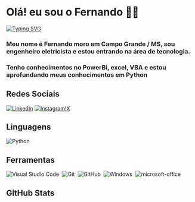 # Olá! eu sou o Fernando 👋🏻
[![Typing SVG](https://readme-typing-svg.herokuapp.com/?color=fff&size=35&center=true&vCenter=true&width=1000&lines=Bem+vindo+ao+meu+perfil+do+GitHub!+:%29)](https://git.io/typing-svg)

### Meu nome é Fernando moro em Campo Grande / MS, sou engenheiro eletricista e estou entrando na área de tecnologia.
### Tenho conhecimentos no PowerBi, excel, VBA e estou aprofundando meus conhecimentos em Python


## Redes Sociais

[![LinkedIn](https://img.shields.io/badge/LinkedIn-0077B5?style=for-the-badge&logo=linkedin&logoColor=fff)](https://www.linkedin.com/in/fernando-satorres-bernardes-19948b39) [![Instagram](https://img.shields.io/badge/Instagram-%23E4405F?style=for-the-badge&logo=instagram&logoColor=fff)](https://www.instagram.com/fsatorres.ft/)[!X](https://img.shields.io/twitter/follow/realsatorres)


## Linguagens
![Python](https://img.shields.io/badge/Python-0D1117?style=for-the-badge&logo=python)&nbsp;


## Ferramentas
![Visual Studio Code](https://img.shields.io/badge/-Visual%20Studio%20Code-0D1117?style=for-the-badge&logo=visual-studio-code&logoColor=007ACC&labelColor=0D1117)&nbsp;
![Git](https://img.shields.io/badge/-Git-0D1117?style=for-the-badge&logo=git&labelColor=0D1117)&nbsp;
![GitHub](https://img.shields.io/badge/-GitHub-0D1117?style=for-the-badge&logo=github&labelColor=0D1117)&nbsp;
![Windows](https://img.shields.io/badge/-Windows-0D1117?style=for-the-badge&logo=windows&labelColor=0D1117)&nbsp;
![microsoft-office](https://img.shields.io/badge/-microsoft_office-0D1117?style=for-the-badge&logo=microsoft-office&labelColor=0D1117)&nbsp;

## GitHub Stats


